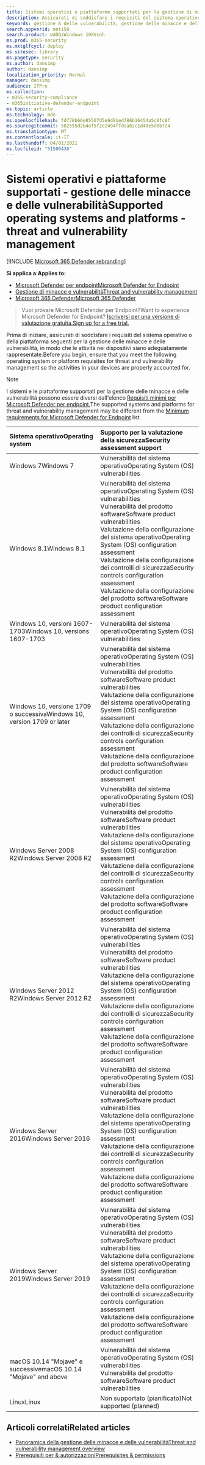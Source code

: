 ```yaml
---
title: Sistemi operativi e piattaforme supportati per la gestione di minacce e vulnerabilità
description: Assicurati di soddisfare i requisiti del sistema operativo o della piattaforma per la gestione delle minacce e delle vulnerabilità, in modo che le attività in tutti i dispositivi siano adeguatamente rappresentate.
keywords: gestione & delle vulnerabilità, gestione delle minacce e delle vulnerabilità, sistema operativo, requisiti della piattaforma, prerequisiti, mdatp-tvm supportato os, mdatp-tvm,
search.appverid: met150
search.product: eADQiWindows 10XVcnh
ms.prod: m365-security
ms.mktglfcycl: deploy
ms.sitesec: library
ms.pagetype: security
ms.author: dansimp
author: dansimp
localization_priority: Normal
manager: dansimp
audience: ITPro
ms.collection:
- m365-security-compliance
- m365initiative-defender-endpoint
ms.topic: article
ms.technology: mde
ms.openlocfilehash: fd778b66e85507d5e6d91ed786b16454a5c0fc8f
ms.sourcegitcommit: 582555d2b4ef5f2e2494ffdeab2c1d49e5d6b724
ms.translationtype: MT
ms.contentlocale: it-IT
ms.lasthandoff: 04/01/2021
ms.locfileid: "51500436"
---
```

# <a name="supported-operating-systems-and-platforms---threat-and-vulnerability-management"></a><span data-ttu-id="fbb46-104">Sistemi operativi e piattaforme supportati - gestione delle minacce e delle vulnerabilità</span><span class="sxs-lookup"><span data-stu-id="fbb46-104">Supported operating systems and platforms - threat and vulnerability management</span></span>

[!INCLUDE [Microsoft 365 Defender rebranding](../../includes/microsoft-defender.md)]

<span data-ttu-id="fbb46-105">**Si applica a:**</span><span class="sxs-lookup"><span data-stu-id="fbb46-105">**Applies to:**</span></span>

- [<span data-ttu-id="fbb46-106">Microsoft Defender per endpoint</span><span class="sxs-lookup"><span data-stu-id="fbb46-106">Microsoft Defender for Endpoint</span></span>](https://go.microsoft.com/fwlink/?linkid=2154037)
- [<span data-ttu-id="fbb46-107">Gestione di minacce e vulnerabilità</span><span class="sxs-lookup"><span data-stu-id="fbb46-107">Threat and vulnerability management</span></span>](next-gen-threat-and-vuln-mgt.md)
- [<span data-ttu-id="fbb46-108">Microsoft 365 Defender</span><span class="sxs-lookup"><span data-stu-id="fbb46-108">Microsoft 365 Defender</span></span>](https://go.microsoft.com/fwlink/?linkid=2118804)

><span data-ttu-id="fbb46-109">Vuoi provare Microsoft Defender per Endpoint?</span><span class="sxs-lookup"><span data-stu-id="fbb46-109">Want to experience Microsoft Defender for Endpoint?</span></span> [<span data-ttu-id="fbb46-110">Iscriversi per una versione di valutazione gratuita.</span><span class="sxs-lookup"><span data-stu-id="fbb46-110">Sign up for a free trial.</span></span>](https://www.microsoft.com/microsoft-365/windows/microsoft-defender-atp?ocid=docs-wdatp-portaloverview-abovefoldlink)

<span data-ttu-id="fbb46-111">Prima di iniziare, assicurati di soddisfare i requisiti del sistema operativo o della piattaforma seguenti per la gestione delle minacce e delle vulnerabilità, in modo che le attività nei dispositivi siano adeguatamente rappresentate.</span><span class="sxs-lookup"><span data-stu-id="fbb46-111">Before you begin, ensure that you meet the following operating system or platform requisites for threat and vulnerability management so the activities in your devices are properly accounted for.</span></span>

>[!NOTE]
><span data-ttu-id="fbb46-112">I sistemi e le piattaforme supportati per la gestione delle minacce e delle vulnerabilità possono essere diversi dall'elenco [Requisiti minimi per Microsoft Defender per endpoint.](minimum-requirements.md)</span><span class="sxs-lookup"><span data-stu-id="fbb46-112">The supported systems and platforms for threat and vulnerability management may be different from the [Minimum requirements for Microsoft Defender for Endpoint](minimum-requirements.md) list.</span></span>

<span data-ttu-id="fbb46-113">Sistema operativo</span><span class="sxs-lookup"><span data-stu-id="fbb46-113">Operating system</span></span> | <span data-ttu-id="fbb46-114">Supporto per la valutazione della sicurezza</span><span class="sxs-lookup"><span data-stu-id="fbb46-114">Security assessment support</span></span>
:---|:---
<span data-ttu-id="fbb46-115">Windows 7</span><span class="sxs-lookup"><span data-stu-id="fbb46-115">Windows 7</span></span> | <span data-ttu-id="fbb46-116">Vulnerabilità del sistema operativo</span><span class="sxs-lookup"><span data-stu-id="fbb46-116">Operating System (OS) vulnerabilities</span></span>
<span data-ttu-id="fbb46-117">Windows 8.1</span><span class="sxs-lookup"><span data-stu-id="fbb46-117">Windows 8.1</span></span> | <span data-ttu-id="fbb46-118">Vulnerabilità del sistema operativo</span><span class="sxs-lookup"><span data-stu-id="fbb46-118">Operating System (OS) vulnerabilities</span></span><br/><span data-ttu-id="fbb46-119">Vulnerabilità del prodotto software</span><span class="sxs-lookup"><span data-stu-id="fbb46-119">Software product vulnerabilities</span></span><br/><span data-ttu-id="fbb46-120">Valutazione della configurazione del sistema operativo</span><span class="sxs-lookup"><span data-stu-id="fbb46-120">Operating System (OS) configuration assessment</span></span><br/><span data-ttu-id="fbb46-121">Valutazione della configurazione dei controlli di sicurezza</span><span class="sxs-lookup"><span data-stu-id="fbb46-121">Security controls configuration assessment</span></span><br/><span data-ttu-id="fbb46-122">Valutazione della configurazione del prodotto software</span><span class="sxs-lookup"><span data-stu-id="fbb46-122">Software product configuration assessment</span></span> |
<span data-ttu-id="fbb46-123">Windows 10, versioni 1607-1703</span><span class="sxs-lookup"><span data-stu-id="fbb46-123">Windows 10, versions 1607-1703</span></span> | <span data-ttu-id="fbb46-124">Vulnerabilità del sistema operativo</span><span class="sxs-lookup"><span data-stu-id="fbb46-124">Operating System (OS) vulnerabilities</span></span>
<span data-ttu-id="fbb46-125">Windows 10, versione 1709 o successiva</span><span class="sxs-lookup"><span data-stu-id="fbb46-125">Windows 10, version 1709 or later</span></span> |<span data-ttu-id="fbb46-126">Vulnerabilità del sistema operativo</span><span class="sxs-lookup"><span data-stu-id="fbb46-126">Operating System (OS) vulnerabilities</span></span><br/><span data-ttu-id="fbb46-127">Vulnerabilità del prodotto software</span><span class="sxs-lookup"><span data-stu-id="fbb46-127">Software product vulnerabilities</span></span><br/><span data-ttu-id="fbb46-128">Valutazione della configurazione del sistema operativo</span><span class="sxs-lookup"><span data-stu-id="fbb46-128">Operating System (OS) configuration assessment</span></span><br/><span data-ttu-id="fbb46-129">Valutazione della configurazione dei controlli di sicurezza</span><span class="sxs-lookup"><span data-stu-id="fbb46-129">Security controls configuration assessment</span></span><br/><span data-ttu-id="fbb46-130">Valutazione della configurazione del prodotto software</span><span class="sxs-lookup"><span data-stu-id="fbb46-130">Software product configuration assessment</span></span>
<span data-ttu-id="fbb46-131">Windows Server 2008 R2</span><span class="sxs-lookup"><span data-stu-id="fbb46-131">Windows Server 2008 R2</span></span> | <span data-ttu-id="fbb46-132">Vulnerabilità del sistema operativo</span><span class="sxs-lookup"><span data-stu-id="fbb46-132">Operating System (OS) vulnerabilities</span></span><br/><span data-ttu-id="fbb46-133">Vulnerabilità del prodotto software</span><span class="sxs-lookup"><span data-stu-id="fbb46-133">Software product vulnerabilities</span></span><br/><span data-ttu-id="fbb46-134">Valutazione della configurazione del sistema operativo</span><span class="sxs-lookup"><span data-stu-id="fbb46-134">Operating System (OS) configuration assessment</span></span><br/><span data-ttu-id="fbb46-135">Valutazione della configurazione dei controlli di sicurezza</span><span class="sxs-lookup"><span data-stu-id="fbb46-135">Security controls configuration assessment</span></span><br/><span data-ttu-id="fbb46-136">Valutazione della configurazione del prodotto software</span><span class="sxs-lookup"><span data-stu-id="fbb46-136">Software product configuration assessment</span></span>
<span data-ttu-id="fbb46-137">Windows Server 2012 R2</span><span class="sxs-lookup"><span data-stu-id="fbb46-137">Windows Server 2012 R2</span></span> | <span data-ttu-id="fbb46-138">Vulnerabilità del sistema operativo</span><span class="sxs-lookup"><span data-stu-id="fbb46-138">Operating System (OS) vulnerabilities</span></span><br/><span data-ttu-id="fbb46-139">Vulnerabilità del prodotto software</span><span class="sxs-lookup"><span data-stu-id="fbb46-139">Software product vulnerabilities</span></span><br/><span data-ttu-id="fbb46-140">Valutazione della configurazione del sistema operativo</span><span class="sxs-lookup"><span data-stu-id="fbb46-140">Operating System (OS) configuration assessment</span></span><br/><span data-ttu-id="fbb46-141">Valutazione della configurazione dei controlli di sicurezza</span><span class="sxs-lookup"><span data-stu-id="fbb46-141">Security controls configuration assessment</span></span><br/><span data-ttu-id="fbb46-142">Valutazione della configurazione del prodotto software</span><span class="sxs-lookup"><span data-stu-id="fbb46-142">Software product configuration assessment</span></span>
<span data-ttu-id="fbb46-143">Windows Server 2016</span><span class="sxs-lookup"><span data-stu-id="fbb46-143">Windows Server 2016</span></span> | <span data-ttu-id="fbb46-144">Vulnerabilità del sistema operativo</span><span class="sxs-lookup"><span data-stu-id="fbb46-144">Operating System (OS) vulnerabilities</span></span><br/><span data-ttu-id="fbb46-145">Vulnerabilità del prodotto software</span><span class="sxs-lookup"><span data-stu-id="fbb46-145">Software product vulnerabilities</span></span><br/><span data-ttu-id="fbb46-146">Valutazione della configurazione del sistema operativo</span><span class="sxs-lookup"><span data-stu-id="fbb46-146">Operating System (OS) configuration assessment</span></span><br/><span data-ttu-id="fbb46-147">Valutazione della configurazione dei controlli di sicurezza</span><span class="sxs-lookup"><span data-stu-id="fbb46-147">Security controls configuration assessment</span></span><br/><span data-ttu-id="fbb46-148">Valutazione della configurazione del prodotto software</span><span class="sxs-lookup"><span data-stu-id="fbb46-148">Software product configuration assessment</span></span>
<span data-ttu-id="fbb46-149">Windows Server 2019</span><span class="sxs-lookup"><span data-stu-id="fbb46-149">Windows Server 2019</span></span> | <span data-ttu-id="fbb46-150">Vulnerabilità del sistema operativo</span><span class="sxs-lookup"><span data-stu-id="fbb46-150">Operating System (OS) vulnerabilities</span></span><br/><span data-ttu-id="fbb46-151">Vulnerabilità del prodotto software</span><span class="sxs-lookup"><span data-stu-id="fbb46-151">Software product vulnerabilities</span></span><br/><span data-ttu-id="fbb46-152">Valutazione della configurazione del sistema operativo</span><span class="sxs-lookup"><span data-stu-id="fbb46-152">Operating System (OS) configuration assessment</span></span><br/><span data-ttu-id="fbb46-153">Valutazione della configurazione dei controlli di sicurezza</span><span class="sxs-lookup"><span data-stu-id="fbb46-153">Security controls configuration assessment</span></span><br/><span data-ttu-id="fbb46-154">Valutazione della configurazione del prodotto software</span><span class="sxs-lookup"><span data-stu-id="fbb46-154">Software product configuration assessment</span></span>
<span data-ttu-id="fbb46-155">macOS 10.14 "Mojave" e successive</span><span class="sxs-lookup"><span data-stu-id="fbb46-155">macOS 10.14 "Mojave" and above</span></span> | <span data-ttu-id="fbb46-156">Vulnerabilità del sistema operativo</span><span class="sxs-lookup"><span data-stu-id="fbb46-156">Operating System (OS) vulnerabilities</span></span><br/><span data-ttu-id="fbb46-157">Vulnerabilità del prodotto software</span><span class="sxs-lookup"><span data-stu-id="fbb46-157">Software product vulnerabilities</span></span> 
<span data-ttu-id="fbb46-158">Linux</span><span class="sxs-lookup"><span data-stu-id="fbb46-158">Linux</span></span> | <span data-ttu-id="fbb46-159">Non supportato (pianificato)</span><span class="sxs-lookup"><span data-stu-id="fbb46-159">Not supported (planned)</span></span>

## <a name="related-articles"></a><span data-ttu-id="fbb46-160">Articoli correlati</span><span class="sxs-lookup"><span data-stu-id="fbb46-160">Related articles</span></span>

- [<span data-ttu-id="fbb46-161">Panoramica della gestione delle minacce e delle vulnerabilità</span><span class="sxs-lookup"><span data-stu-id="fbb46-161">Threat and vulnerability management overview</span></span>](next-gen-threat-and-vuln-mgt.md)
- [<span data-ttu-id="fbb46-162">Prerequisiti per & autorizzazioni</span><span class="sxs-lookup"><span data-stu-id="fbb46-162">Prerequisites & permissions</span></span>](tvm-prerequisites.md)
